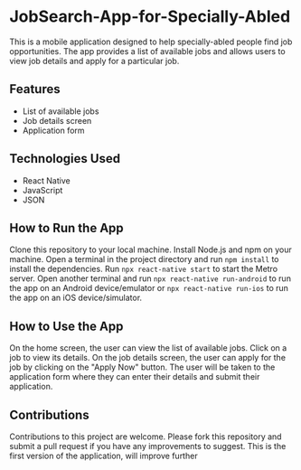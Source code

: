 # JobSearch-App-for-Specially-Abled

This is a mobile application designed to help specially-abled people find job opportunities. The app provides a list of available jobs and allows users to view job details and apply for a particular job.

## Features
* List of available jobs
* Job details screen
* Application form

## Technologies Used
* React Native
* JavaScript
* JSON

## How to Run the App
Clone this repository to your local machine.
Install Node.js and npm on your machine.
Open a terminal in the project directory and run `npm install` to install the dependencies.
Run `npx react-native start` to start the Metro server.
Open another terminal and run `npx react-native run-android` to run the app on an Android device/emulator or `npx react-native run-ios` to run the app on an iOS device/simulator.

## How to Use the App
On the home screen, the user can view the list of available jobs.
Click on a job to view its details.
On the job details screen, the user can apply for the job by clicking on the "Apply Now" button.
The user will be taken to the application form where they can enter their details and submit their application.

## Contributions
Contributions to this project are welcome. Please fork this repository and submit a pull request if you have any improvements to suggest. This is the first version of the application, will improve further
